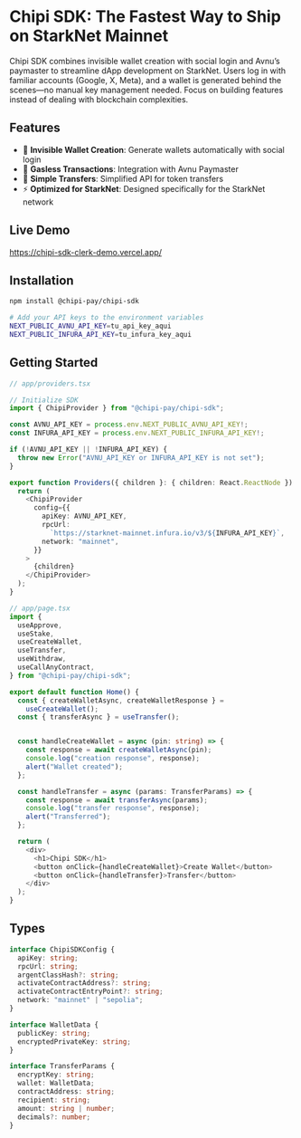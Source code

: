 # Chipi SDK: The Fastest Way to Ship on StarkNet Mainnet

Chipi SDK combines invisible wallet creation with social login and Avnu’s paymaster to streamline dApp development on StarkNet. Users log in with familiar accounts (Google, X, Meta), and a wallet is generated behind the scenes—no manual key management needed. Focus on building features instead of dealing with blockchain complexities.

## Features

- 🔐 **Invisible Wallet Creation**: Generate wallets automatically with social login
- 💸 **Gasless Transactions**: Integration with Avnu Paymaster
- 🔄 **Simple Transfers**: Simplified API for token transfers
- ⚡ **Optimized for StarkNet**: Designed specifically for the StarkNet network

## Live Demo

https://chipi-sdk-clerk-demo.vercel.app/

## Installation

```bash
npm install @chipi-pay/chipi-sdk

# Add your API keys to the environment variables
NEXT_PUBLIC_AVNU_API_KEY=tu_api_key_aqui
NEXT_PUBLIC_INFURA_API_KEY=tu_infura_key_aqui
```

## Getting Started

```typescript
// app/providers.tsx

// Initialize SDK
import { ChipiProvider } from "@chipi-pay/chipi-sdk";

const AVNU_API_KEY = process.env.NEXT_PUBLIC_AVNU_API_KEY!;
const INFURA_API_KEY = process.env.NEXT_PUBLIC_INFURA_API_KEY!;

if (!AVNU_API_KEY || !INFURA_API_KEY) {
  throw new Error("AVNU_API_KEY or INFURA_API_KEY is not set");
}

export function Providers({ children }: { children: React.ReactNode }) {
  return (
    <ChipiProvider
      config={{
        apiKey: AVNU_API_KEY,
        rpcUrl:
          `https://starknet-mainnet.infura.io/v3/${INFURA_API_KEY}`,
        network: "mainnet",
      }}
    >
      {children}
    </ChipiProvider>
  );
}
```

```typescript
// app/page.tsx
import {
  useApprove,
  useStake,
  useCreateWallet,
  useTransfer,
  useWithdraw,
  useCallAnyContract,
} from "@chipi-pay/chipi-sdk";

export default function Home() {
  const { createWalletAsync, createWalletResponse } =
    useCreateWallet();
  const { transferAsync } = useTransfer();


  const handleCreateWallet = async (pin: string) => {
    const response = await createWalletAsync(pin);
    console.log("creation response", response);
    alert("Wallet created");
  };

  const handleTransfer = async (params: TransferParams) => {
    const response = await transferAsync(params);
    console.log("transfer response", response);
    alert("Transferred");
  };

  return (
    <div>
      <h1>Chipi SDK</h1>
      <button onClick={handleCreateWallet}>Create Wallet</button>
      <button onClick={handleTransfer}>Transfer</button>
    </div>
  );
}
```

## Types

```typescript
interface ChipiSDKConfig {
  apiKey: string;
  rpcUrl: string;
  argentClassHash?: string;
  activateContractAddress?: string;
  activateContractEntryPoint?: string;
  network: "mainnet" | "sepolia";
}

interface WalletData {
  publicKey: string;
  encryptedPrivateKey: string;
}

interface TransferParams {
  encryptKey: string;
  wallet: WalletData;
  contractAddress: string;
  recipient: string;
  amount: string | number;
  decimals?: number;
}
```
